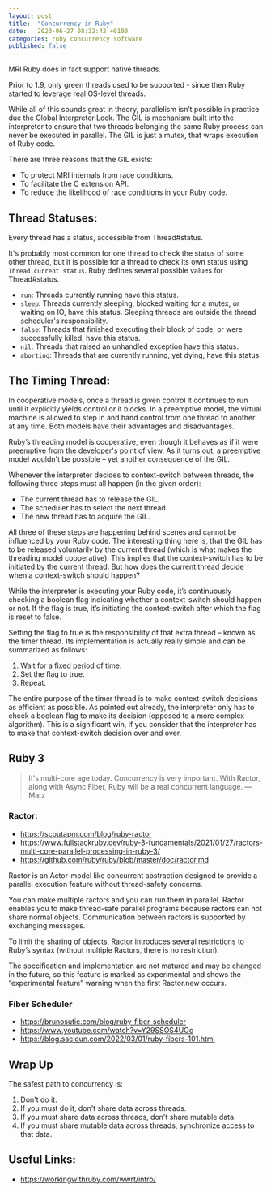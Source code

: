 ```yaml
---
layout: post
title:  "Concurrency in Ruby"
date:   2023-06-27 08:32:42 +0100
categories: ruby concurrency software
published: false
---
```


MRI Ruby does in fact support native threads.

Prior to 1.9, only green threads used to be supported - since then Ruby started to leverage real OS-level threads.

While all of this sounds great in theory, parallelism isn’t possible in practice due the Global Interpreter Lock. The GIL is mechanism built into the interpreter to ensure that two threads belonging the same Ruby process can never be executed in parallel. The GIL is just a mutex, that wraps execution of Ruby code. 

There are three reasons that the GIL exists:
- To protect MRI internals from race conditions.
- To facilitate the C extension API.
- To reduce the likelihood of race conditions in your Ruby code.

## Thread Statuses:

Every thread has a status, accessible from Thread#status.

It's probably most common for one thread to check the status of some other thread, but it is possible for a thread to check its own status using `Thread.current.status`. Ruby defines several possible values for Thread#status.
- `run`: Threads currently running have this status.
- `sleep`: Threads currently sleeping, blocked waiting for a mutex, or waiting on IO, have this status. Sleeping threads are outside the thread scheduler's responsibility.
- `false`: Threads that finished executing their block of code, or were successfully killed, have this status.
- `nil`: Threads that raised an unhandled exception have this status.
- `aborting`: Threads that are currently running, yet dying, have this status.

## The Timing Thread:

In cooperative models, once a thread is given control it continues to run until it explicitly yields control or it blocks. In a preemptive model, the virtual machine is allowed to step in and hand control from one thread to another at any time. Both models have their advantages and disadvantages.

Ruby’s threading model is cooperative, even though it behaves as if it were preemptive from the developer's point of view. As it turns out, a preemptive model wouldn't be possible – yet another consequence of the GIL.

Whenever the interpreter decides to context-switch between threads, the following three steps must all happen (in the given order):

- The current thread has to release the GIL.
- The scheduler has to select the next thread.
- The new thread has to acquire the GIL.

All three of these steps are happening behind scenes and cannot be influenced by your Ruby code. The interesting thing here is, that the GIL has to be released voluntarily by the current thread (which is what makes the threading model cooperative). This implies that the context-switch has to be initiated by the current thread. But how does the current thread decide when a context-switch should happen?

While the interpreter is executing your Ruby code, it’s continuously checking a boolean flag indicating whether a context-switch should happen or not. If the flag is true, it’s initiating the context-switch after which the flag is reset to false.

Setting the flag to true is the responsibility of that extra thread – known as the timer thread. Its implementation is actually really simple and can be summarized as follows:
1) Wait for a fixed period of time.
2) Set the flag to true.
3) Repeat.

The entire purpose of the timer thread is to make context-switch decisions as efficient as possible. As pointed out already, the interpreter only has to check a boolean flag to make its decision (opposed to a more complex algorithm). This is a significant win, if you consider that the interpreter has to make that context-switch decision over and over.

## Ruby 3

> It's multi-core age today. Concurrency is very important. With Ractor, along with Async Fiber, Ruby will be a real concurrent language. — Matz

### Ractor:

- https://scoutapm.com/blog/ruby-ractor
- https://www.fullstackruby.dev/ruby-3-fundamentals/2021/01/27/ractors-multi-core-parallel-processing-in-ruby-3/
- https://github.com/ruby/ruby/blob/master/doc/ractor.md

Ractor is an Actor-model like concurrent abstraction designed to provide a parallel execution feature without thread-safety concerns.

You can make multiple ractors and you can run them in parallel. Ractor enables you to make thread-safe parallel programs because ractors can not share normal objects. Communication between ractors is supported by exchanging messages.

To limit the sharing of objects, Ractor introduces several restrictions to Ruby’s syntax (without multiple Ractors, there is no restriction).

The specification and implementation are not matured and may be changed in the future, so this feature is marked as experimental and shows the “experimental feature” warning when the first Ractor.new occurs.

### Fiber Scheduler

- https://brunosutic.com/blog/ruby-fiber-scheduler
- https://www.youtube.com/watch?v=Y29SSOS4UOc
- https://blog.saeloun.com/2022/03/01/ruby-fibers-101.html

## Wrap Up

The safest path to concurrency is:

1. Don't do it.
2. If you must do it, don't share data across threads.
3. If you must share data across threads, don't share mutable data.
4. If you must share mutable data across threads, synchronize access to that data.

## Useful Links:

- https://workingwithruby.com/wwrt/intro/
